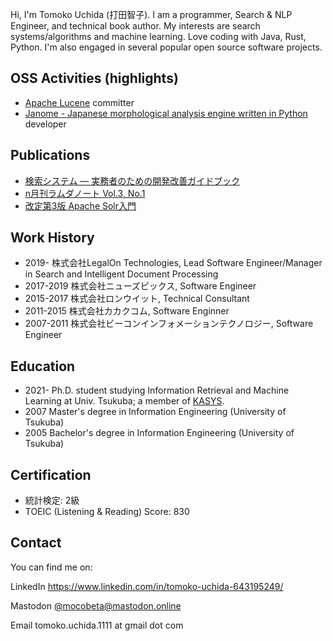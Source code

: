 Hi, I'm Tomoko Uchida (打田智子). I am a programmer, Search & NLP Engineer, and technical book author. My interests are search systems/algorithms and machine learning. Love coding with Java, Rust, Python. I'm also engaged in several popular open source software projects.

## OSS Activities (highlights)

- [Apache Lucene](https://lucene.apache.org/) committer
- [Janome - Japanese morphological analysis engine written in Python](https://mocobeta.github.io/janome/en/) developer

## Publications

- [検索システム ― 実務者のための開発改善ガイドブック](https://www.lambdanote.com/products/ir-system)
- [n月刊ラムダノート Vol.3, No.1](https://www.lambdanote.com/collections/n/products/nmonthly-vol-3-no-1-2021)
- [改定第3版 Apache Solr入門](https://gihyo.jp/book/2017/978-4-7741-8930-7)

## Work History

- 2019-     株式会社LegalOn Technologies, Lead Software Engineer/Manager in Search and Intelligent Document Processing
- 2017-2019 株式会社ニューズピックス, Software Engineer
- 2015-2017 株式会社ロンウイット, Technical Consultant
- 2011-2015 株式会社カカクコム, Software Enginner
- 2007-2011 株式会社ビーコンインフォメーションテクノロジー, Software Engineer 

## Education

- 2021- Ph.D. student studying Information Retrieval and Machine Learning at Univ. Tsukuba; a member of [KASYS](https://kasys.slis.tsukuba.ac.jp/en/).
- 2007 Master's degree in Information Engineering (University of Tsukuba)
- 2005 Bachelor's degree in Information Engineering (University of Tsukuba)

## Certification

- 統計検定: 2級
- TOEIC (Listening & Reading) Score: 830

## Contact

You can find me on:

LinkedIn https://www.linkedin.com/in/tomoko-uchida-643195249/

Mastodon [@mocobeta@mastodon.online](https://mastodon.online/@mocobeta)

Email tomoko.uchida.1111 at gmail dot com
